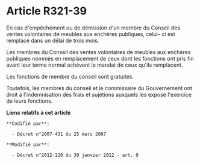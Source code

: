 # Article R321-39

En cas d'empêchement ou de démission d'un membre du Conseil des ventes volontaires de meubles aux enchères publiques, celui-
ci est remplacé dans un délai de trois mois.

Les membres du Conseil des ventes volontaires de meubles aux enchères publiques nommés en remplacement de ceux dont les
fonctions ont pris fin avant leur terme normal achèvent le mandat de ceux qu'ils remplacent.

Les fonctions de membre du conseil sont gratuites.

Toutefois, les membres du conseil et le commissaire du Gouvernement ont droit à l'indemnisation des frais et sujétions
auxquels les expose l'exercice de leurs fonctions.

**Liens relatifs à cet article**

	**Codifié par**:

	  - Décret n°2007-431 du 25 mars 2007

	**Modifié par**:

	  - Décret n°2012-120 du 30 janvier 2012 - art. 9
